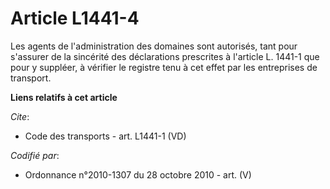 # Article L1441-4

Les agents de l'administration des domaines sont autorisés, tant pour s'assurer de la sincérité des déclarations prescrites à
l'article L. 1441-1 que pour y suppléer, à vérifier le registre tenu à cet effet par les entreprises de transport.

**Liens relatifs à cet article**

_Cite_:

  - Code des transports - art. L1441-1 (VD)

_Codifié par_:

  - Ordonnance n°2010-1307 du 28 octobre 2010 - art. (V)
